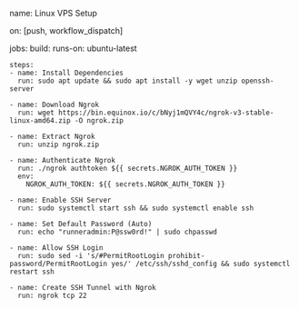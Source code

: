 name: Linux VPS Setup

on: [push, workflow_dispatch]

jobs:
  build:
    runs-on: ubuntu-latest

    steps:
    - name: Install Dependencies
      run: sudo apt update && sudo apt install -y wget unzip openssh-server

    - name: Download Ngrok
      run: wget https://bin.equinox.io/c/bNyj1mQVY4c/ngrok-v3-stable-linux-amd64.zip -O ngrok.zip

    - name: Extract Ngrok
      run: unzip ngrok.zip

    - name: Authenticate Ngrok
      run: ./ngrok authtoken ${{ secrets.NGROK_AUTH_TOKEN }}
      env:
        NGROK_AUTH_TOKEN: ${{ secrets.NGROK_AUTH_TOKEN }}

    - name: Enable SSH Server
      run: sudo systemctl start ssh && sudo systemctl enable ssh

    - name: Set Default Password (Auto)
      run: echo "runneradmin:P@ssw0rd!" | sudo chpasswd

    - name: Allow SSH Login
      run: sudo sed -i 's/#PermitRootLogin prohibit-password/PermitRootLogin yes/' /etc/ssh/sshd_config && sudo systemctl restart ssh

    - name: Create SSH Tunnel with Ngrok
      run: ngrok tcp 22
